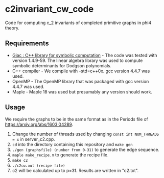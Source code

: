 # c2invariant_cw_code

Code for computing c_2 invariants of completed primitive graphs in phi4 theory.

## Requirements

* [Giac : C++ library for symbolic computation](https://www-fourier.ujf-grenoble.fr/~parisse/giac.html) - The code was tested with version 1.4.9-59. The linear algebra library was used to compute symbolic determinants for Dodgson polynomials.
* C++ compiler - We compile with -std=c++0x. gcc version 4.4.7 was used.
* OpenMP - The OpenMP library that was packaged with gcc version 4.4.7 was used.
* Maple - Maple 18 was used but presumably any version should work.

## Usage
We require the graphs to be in the same format as in the Periods file of https://arxiv.org/abs/1603.04289.

1. Change the number of threads used by changing `const int NUM_THREADS = x` in server_c2.cpp.
2. `cd` into the directory containing this repository and `make gen`
3. `./gen (graphsfile) (number from 0-31)` to generate the edge sequence.
4. `maple make_recipe.m` to generate the recipe file.
5. `make c2` 
6. `./c2cw.out (recipe file)`
7. c2 will be calculated up to p=31. Results are written in "c2.txt".

